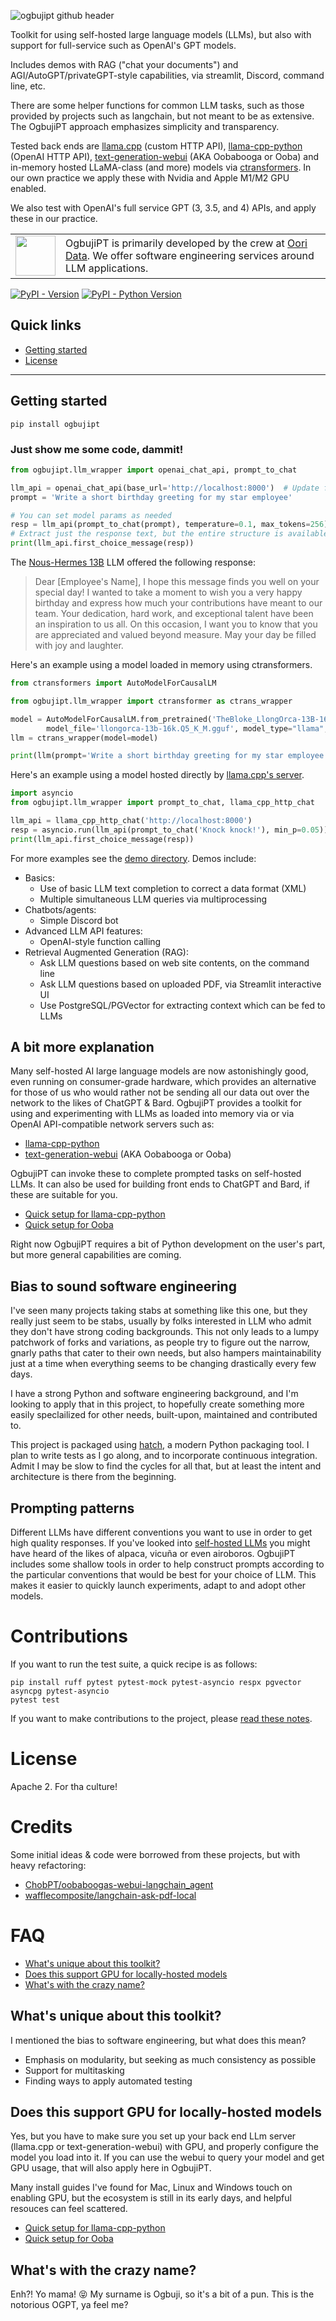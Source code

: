 ![ogbujipt github header](https://github.com/OoriData/OgbujiPT/assets/43561307/1a88b411-1ce2-43df-83f0-c9c39d6679bc)


Toolkit for using self-hosted large language models (LLMs), but also with support for full-service such as OpenAI's GPT models.

Includes demos with RAG ("chat your documents") and AGI/AutoGPT/privateGPT-style capabilities, via streamlit, Discord, command line, etc.

There are some helper functions for common LLM tasks, such as those provided by projects such as langchain, but not meant to be as extensive. The OgbujiPT approach emphasizes simplicity and transparency.

Tested back ends are [llama.cpp](https://github.com/ggerganov/llama.cpp/blob/master/examples/server/README.md) (custom HTTP API), [llama-cpp-python](https://github.com/abetlen/llama-cpp-python)  (OpenAI HTTP API), [text-generation-webui](https://github.com/oobabooga/text-generation-webui) (AKA Oobabooga or Ooba) and in-memory hosted LLaMA-class (and more) models via [ctransformers](https://github.com/marella/ctransformers). In our own practice we apply these with Nvidia and Apple M1/M2 GPU enabled.

We also test with OpenAI's full service GPT (3, 3.5, and 4) APIs, and apply these in our practice.

<table><tr>
  <td><a href="https://oori.dev/"><img src="https://www.oori.dev/assets/branding/oori_Logo_FullColor.png" width="64" /></a></td>
  <td>OgbujiPT is primarily developed by the crew at <a href="https://oori.dev/">Oori Data</a>. We offer software engineering services around LLM applications.</td>
</tr></table>

[![PyPI - Version](https://img.shields.io/pypi/v/ogbujipt.svg)](https://pypi.org/project/ogbujipt)
[![PyPI - Python Version](https://img.shields.io/pypi/pyversions/ogbujipt.svg)](https://pypi.org/project/ogbujipt)

## Quick links

- [Getting started](#getting-started)
- [License](#license)

-----

## Getting started

```console
pip install ogbujipt
```

### Just show me some code, dammit!

```py
from ogbujipt.llm_wrapper import openai_chat_api, prompt_to_chat

llm_api = openai_chat_api(base_url='http://localhost:8000')  # Update for your LLM API host
prompt = 'Write a short birthday greeting for my star employee'

# You can set model params as needed
resp = llm_api(prompt_to_chat(prompt), temperature=0.1, max_tokens=256)
# Extract just the response text, but the entire structure is available
print(llm_api.first_choice_message(resp))
```

The [Nous-Hermes 13B](https://huggingface.co/TheBloke/Nous-Hermes-13B-GGML) LLM offered the following response:

> Dear [Employee's Name],
> I hope this message finds you well on your special day! I wanted to take a moment to wish you a very happy birthday and express how much your contributions have meant to our team. Your dedication, hard work, and exceptional talent have been an inspiration to us all.
> On this occasion, I want you to know that you are appreciated and valued beyond measure. May your day be filled with joy and laughter.

Here's an example using a model loaded in memory using ctransformers.

```py
from ctransformers import AutoModelForCausalLM

from ogbujipt.llm_wrapper import ctransformer as ctrans_wrapper

model = AutoModelForCausalLM.from_pretrained('TheBloke_LlongOrca-13B-16K-GGUF',
        model_file='llongorca-13b-16k.Q5_K_M.gguf', model_type="llama", gpu_layers=50)
llm = ctrans_wrapper(model=model)

print(llm(prompt='Write a short birthday greeting for my star employee', max_new_tokens=100))
```

Here's an example using a model hosted directly by [llama.cpp's server](https://github.com/ggerganov/llama.cpp/blob/master/examples/server/README.md).

```py
import asyncio
from ogbujipt.llm_wrapper import prompt_to_chat, llama_cpp_http_chat

llm_api = llama_cpp_http_chat('http://localhost:8000')
resp = asyncio.run(llm_api(prompt_to_chat('Knock knock!'), min_p=0.05))
print(llm_api.first_choice_message(resp))
```

For more examples see the [demo directory](https://github.com/uogbuji/OgbujiPT/tree/main/demo). Demos include:

* Basics:
  * Use of basic LLM text completion to correct a data format (XML)
  * Multiple simultaneous LLM queries via multiprocessing
* Chatbots/agents:
  * Simple Discord bot
* Advanced LLM API features:
  * OpenAI-style function calling
* Retrieval Augmented Generation (RAG):
  * Ask LLM questions based on web site contents, on the command line
  * Ask LLM questions based on uploaded PDF, via Streamlit interactive UI
  * Use PostgreSQL/PGVector for extracting context which can be fed to LLMs

## A bit more explanation

Many self-hosted AI large language models are now astonishingly good, even running on consumer-grade hardware, which provides an alternative for those of us who would rather not be sending all our data out over the network to the likes of ChatGPT & Bard. OgbujiPT provides a toolkit for using and experimenting with LLMs as loaded into memory via or via OpenAI API-compatible network servers such as:

* [llama-cpp-python](https://github.com/abetlen/llama-cpp-python)
* [text-generation-webui](https://github.com/oobabooga/text-generation-webui) (AKA Oobabooga or Ooba)

OgbujiPT can invoke these to complete prompted tasks on self-hosted LLMs. It can also be used for building front ends to ChatGPT and Bard, if these are suitable for you.

* [Quick setup for llama-cpp-python](https://github.com/uogbuji/OgbujiPT/wiki/Quick-setup-for-llama-cpp-python-backend)
* [Quick setup for Ooba](https://github.com/uogbuji/OgbujiPT/wiki/Quick-setup-for-text-generation-webui-(Ooba)-backend)

Right now OgbujiPT requires a bit of Python development on the user's part, but more general capabilities are coming.

## Bias to sound software engineering

I've seen many projects taking stabs at something like this one, but they really just seem to be stabs, usually by folks interested in LLM who admit they don't have strong coding backgrounds. This not only leads to a lumpy patchwork of forks and variations, as people try to figure out the narrow, gnarly paths that cater to their own needs, but also hampers maintainability just at a time when everything seems to be changing drastically every few days.

I have a strong Python and software engineering background, and I'm looking to apply that in this project, to hopefully create something more easily speclailized for other needs, built-upon, maintained and contributed to.

This project is packaged using [hatch](https://hatch.pypa.io/), a modern Python packaging tool. I plan to write tests as I go along, and to incorporate continuous integration. Admit I may be slow to find the cycles for all that, but at least the intent and architecture is there from the beginning.

## Prompting patterns

Different LLMs have different conventions you want to use in order to get high
quality responses. If you've looked into [self-hosted LLMs](https://huggingface.co/spaces/HuggingFaceH4/open_llm_leaderboard) you might have heard
of the likes of alpaca, vicuña or even airoboros. OgbujiPT includes some shallow
tools in order to help construct prompts according to the particular conventions
that would be best for your choice of LLM. This makes it easier to quickly launch
experiments, adapt to and adopt other models.

# Contributions

If you want to run the test suite, a quick recipe is as follows:

```shell
pip install ruff pytest pytest-mock pytest-asyncio respx pgvector asyncpg pytest-asyncio
pytest test
```

If you want to make contributions to the project, please [read these notes](https://github.com/OoriData/OgbujiPT/wiki/Notes-for-contributors).

# License

Apache 2. For tha culture!

# Credits

Some initial ideas & code were borrowed from these projects, but with heavy refactoring:

* [ChobPT/oobaboogas-webui-langchain_agent](https://github.com/ChobPT/oobaboogas-webui-langchain_agent)
* [wafflecomposite/langchain-ask-pdf-local](https://github.com/wafflecomposite/langchain-ask-pdf-local)

# FAQ

- [What's unique about this toolkit?](#whats-unique-about-this-toolkit)
- [Does this support GPU for locally-hosted models](#does-this-support-gpu-for-locally-hosted-models)
- [What's with the crazy name?](#whats-with-the-crazy-name)

## What's unique about this toolkit?

I mentioned the bias to software engineering, but what does this mean?

* Emphasis on modularity, but seeking as much consistency as possible
* Support for multitasking
* Finding ways to apply automated testing

## Does this support GPU for locally-hosted models

Yes, but you have to make sure you set up your back end LLm server (llama.cpp or text-generation-webui) with GPU, and properly configure the model you load into it. If you can use the webui to query your model and get GPU usage, that will also apply here in OgbujiPT.

Many install guides I've found for Mac, Linux and Windows touch on enabling GPU, but the ecosystem is still in its early days, and helpful resouces can feel scattered.

* [Quick setup for llama-cpp-python](https://github.com/uogbuji/OgbujiPT/wiki/Quick-setup-for-llama-cpp-python-backend)
* [Quick setup for Ooba](https://github.com/uogbuji/OgbujiPT/wiki/Quick-setup-for-text-generation-webui-(Ooba)-backend)

## What's with the crazy name?

Enh?! Yo mama! 😝 My surname is Ogbuji, so it's a bit of a pun.
This is the notorious OGPT, ya feel me?
